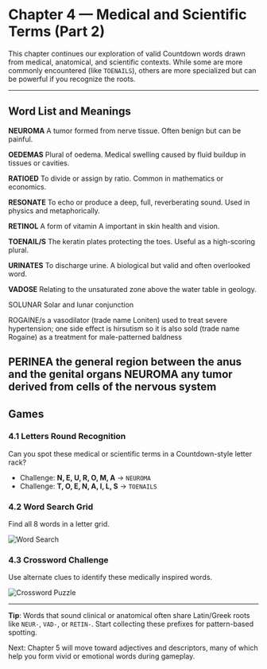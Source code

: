 # Chapter 4 — Medical and Scientific Terms (Part 2)

This chapter continues our exploration of valid Countdown words drawn from medical, anatomical, and scientific contexts. While some are more commonly encountered (like `TOENAILS`), others are more specialized but can be powerful if you recognize the roots.

---

## Word List and Meanings

**NEUROMA**
A tumor formed from nerve tissue. Often benign but can be painful.

**OEDEMAS**
Plural of oedema. Medical swelling caused by fluid buildup in tissues or cavities.

**RATIOED**
To divide or assign by ratio. Common in mathematics or economics.

**RESONATE**
To echo or produce a deep, full, reverberating sound. Used in physics and metaphorically.

**RETINOL**
A form of vitamin A important in skin health and vision.

**TOENAIL/S**
The keratin plates protecting the toes. Useful as a high-scoring plural.

**URINATES**
To discharge urine. A biological but valid and often overlooked word.

**VADOSE**
Relating to the unsaturated zone above the water table in geology.

SOLUNAR	Solar and lunar conjunction

ROGAINE/s	a vasodilator (trade name Loniten) used to treat severe hypertension; one side effect is hirsutism so it is also sold (trade name Rogaine) as a treatment for male-patterned baldness

PERINEA	the general region between the anus and the genital organs
NEUROMA	any tumor derived from cells of the nervous system
---

## Games

### 4.1 Letters Round Recognition

Can you spot these medical or scientific terms in a Countdown-style letter rack?

* Challenge: **N, E, U, R, O, M, A**  → `NEUROMA`
* Challenge: **T, O, E, N, A, I, L, S**  → `TOENAILS`

### 4.2 Word Search Grid

Find all 8 words in a letter grid.

![Word Search](images/chapter4/ch4_wordsearch.png)

### 4.3 Crossword Challenge

Use alternate clues to identify these medically inspired words.

![Crossword Puzzle](images/chapter4/ch4_crossword.png)

---

**Tip**: Words that sound clinical or anatomical often share Latin/Greek roots like `NEUR-`, `VAD-`, or `RETIN-`. Start collecting these prefixes for pattern-based spotting.

Next: Chapter 5 will move toward adjectives and descriptors, many of which help you form vivid or emotional words during gameplay.
